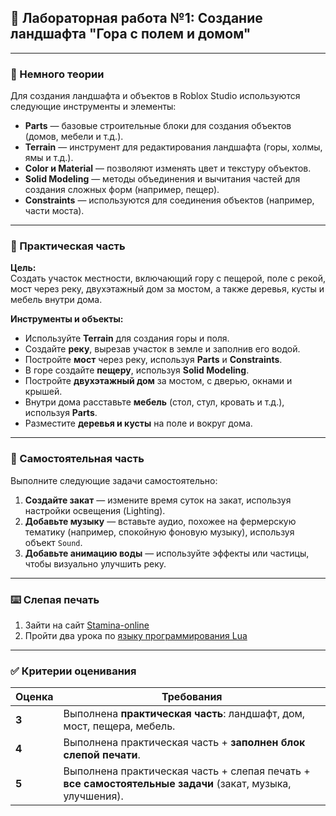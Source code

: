 ## 🧪 Лабораторная работа №1: Создание ландшафта "Гора с полем и домом"

---

### 📘 Немного теории

Для создания ландшафта и объектов в Roblox Studio используются следующие инструменты и элементы:

- **Parts** — базовые строительные блоки для создания объектов (домов, мебели и т.д.).
- **Terrain** — инструмент для редактирования ландшафта (горы, холмы, ямы и т.д.).
- **Color и Material** — позволяют изменять цвет и текстуру объектов.
- **Solid Modeling** — методы объединения и вычитания частей для создания сложных форм (например, пещер).
- **Constraints** — используются для соединения объектов (например, части моста).

---

### 🔨 Практическая часть

**Цель:**  
Создать участок местности, включающий гору с пещерой, поле с рекой, мост через реку, двухэтажный дом за мостом, а также деревья, кусты и мебель внутри дома.

**Инструменты и объекты:**
- Используйте **Terrain** для создания горы и поля.
- Создайте **реку**, вырезав участок в земле и заполнив его водой.
- Постройте **мост** через реку, используя **Parts** и **Constraints**.
- В горе создайте **пещеру**, используя **Solid Modeling**.
- Постройте **двухэтажный дом** за мостом, с дверью, окнами и крышей.
- Внутри дома расставьте **мебель** (стол, стул, кровать и т.д.), используя **Parts**.
- Разместите **деревья и кусты** на поле и вокруг дома.

---

### 🧩 Самостоятельная часть

Выполните следующие задачи самостоятельно:

1. **Создайте закат** — измените время суток на закат, используя настройки освещения (Lighting).
2. **Добавьте музыку** — вставьте аудио, похожее на фермерскую тематику (например, спокойную фоновую музыку), используя объект `Sound`.
3. **Добавьте анимацию воды** — используйте эффекты или частицы, чтобы визуально улучшить реку.

---

### ⌨️ Слепая печать 

1. Зайти на сайт [Stamina-online](https://stamina-online.com/)
2. Пройти два урока по [языку программирования Lua](https://stamina-online.com/ru/workout/programming/21)

---

### ✅ Критерии оценивания

| Оценка | Требования |
|--------|------------|
| **3**  | Выполнена **практическая часть**: ландшафт, дом, мост, пещера, мебель. |
| **4**  | Выполнена практическая часть + **заполнен блок слепой печати**. |
| **5**  | Выполнена практическая часть + слепая печать + **все самостоятельные задачи** (закат, музыка, улучшения). |
